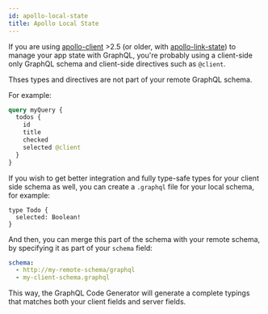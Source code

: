 ```yaml
---
id: apollo-local-state
title: Apollo Local State
---
```


If you are using [apollo-client](https://www.apollographql.com/docs/react/essentials/local-state) >2.5 (or older, with [apollo-link-state](https://www.apollographql.com/docs/link/links/state.html)) to manage your app state with GraphQL, you're probably using a client-side only GraphQL schema and client-side directives such as `@client`.

Thses types and directives are not part of your remote GraphQL schema.

For example:

```graphql
query myQuery {
  todos {
    id
    title
    checked
    selected @client
  }
}
```

If you wish to get better integration and fully type-safe types for your client side schema as well, you can create a `.graphql` file for your local schema, for example:

```
type Todo {
  selected: Boolean!
}
```

And then, you can merge this part of the schema with your remote schema, by specifying it as part of your `schema` field:

```yml
schema:
  - http://my-remote-schema/graphql
  - my-client-schema.graphql
```

This way, the GraphQL Code Generator will generate a complete typings that matches both your client fields and server fields.
